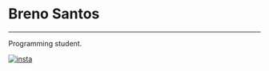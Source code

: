 # Breno Santos

---

Programming student.

[![insta](D:\Breno\Documents\Desenvolvimento\breno5g\svg\instagram.svg)](https://www.instagram.com/breno.json/?hl=pt-br)

